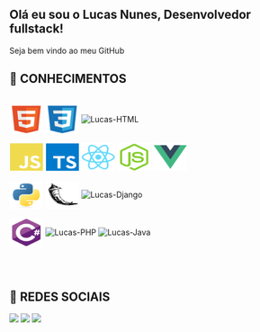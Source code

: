 ## Olá eu sou o Lucas Nunes, Desenvolvedor fullstack!
Seja bem vindo ao meu GitHub

## 🧠 CONHECIMENTOS
<div align="center">

</div>
<div style="display: inline_block"><br>
    <img align="center" alt="Lucas-HTML" height="50" width="60" src="https://raw.githubusercontent.com/devicons/devicon/master/icons/html5/html5-original.svg">
    <img align="center" alt="Lucas-CSS" height="50" width="60" src="https://raw.githubusercontent.com/devicons/devicon/master/icons/css3/css3-original.svg">
    <img align="center" alt="Lucas-HTML" height="50" width="60" src="https://www.svgrepo.com/show/374067/scss2.svg"><br><br>
    <img align="center" alt="Lucas-Js" height="50" width="60" src="https://raw.githubusercontent.com/devicons/devicon/master/icons/javascript/javascript-plain.svg">
    <img align="center" alt="Lucas-Ts" height="50" width="60" src="https://raw.githubusercontent.com/devicons/devicon/master/icons/typescript/typescript-plain.svg">
    <img align="center" alt="Lucas-React" height="50" width="60" src="https://raw.githubusercontent.com/devicons/devicon/master/icons/react/react-original.svg">
    <img align="center" alt="Lucas-Node" height="50" width="60" src="https://raw.githubusercontent.com/devicons/devicon/master/icons/nodejs/nodejs-original.svg">
    <img align="center" alt="Lucas-Vue" height="50" width="60" src="https://raw.githubusercontent.com/devicons/devicon/master/icons/vuejs/vuejs-original.svg"><br><br>
    <img align="center" alt="Lucas-Python" height="50" width="60" src="https://raw.githubusercontent.com/devicons/devicon/master/icons/python/python-original.svg">
    <img align="center" alt="Lucas-Flask" height="50" width="60" src="https://raw.githubusercontent.com/devicons/devicon/master/icons/flask/flask-original.svg">
    <img align="center" alt="Lucas-Django" height="50" width="60" src="https://www.svgrepo.com/show/373554/django.svg"><br><br>
    <img align="center" alt="Lucas-Csharp" height="50" width="60" src="https://raw.githubusercontent.com/devicons/devicon/master/icons/csharp/csharp-original.svg">
    <img align="center" alt="Lucas-PHP" height="50" width="60" src="https://www.svgrepo.com/show/349474/php.svg">
    <img align="center" alt="Lucas-Java" height="50" width="60" src="https://www.svgrepo.com/show/452234/java.svg">
    
</div>
  
  <br><br>
 

 ## 📱 REDES SOCIAIS
<div> 
  <!-- <a href="" target="_blank"><img src="https://img.shields.io/badge/YouTube-FF0000?style=for-the-badge&logo=youtube&logoColor=white" target="_blank"></a> -->
  <a href = "https://wa.me//5551995808870"><img src="https://img.shields.io/badge/-whatsapp-%888?style=for-the-badge&logo=whatsapp&logoColor=white" target="_blank"></a>
  <a href = "https://github.com/Lucas-Fagundes-Nunes/Lucas-Fagundes-Nunes"><img src="https://img.shields.io/badge/-GitHub-%23333?style=for-the-badge&logo=github&logoColor=white" target="_blank"></a>
  <a href="https://www.linkedin.com/in/lucasfagundesnunes/" target="_blank"><img src="https://img.shields.io/badge/-LinkedIn-%230077B5?style=for-the-badge&logo=linkedin&logoColor=white" target="_blank"></a> 

 
</div>
